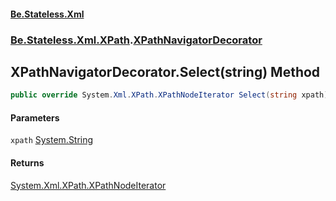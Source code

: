 #### [Be.Stateless.Xml](README.md 'README')
### [Be.Stateless.Xml.XPath](Be.Stateless.Xml.XPath.md 'Be.Stateless.Xml.XPath').[XPathNavigatorDecorator](XPathNavigatorDecorator.md 'Be.Stateless.Xml.XPath.XPathNavigatorDecorator')

## XPathNavigatorDecorator.Select(string) Method

```csharp
public override System.Xml.XPath.XPathNodeIterator Select(string xpath);
```
#### Parameters

<a name='Be.Stateless.Xml.XPath.XPathNavigatorDecorator.Select(string).xpath'></a>

`xpath` [System.String](https://docs.microsoft.com/en-us/dotnet/api/System.String 'System.String')

#### Returns
[System.Xml.XPath.XPathNodeIterator](https://docs.microsoft.com/en-us/dotnet/api/System.Xml.XPath.XPathNodeIterator 'System.Xml.XPath.XPathNodeIterator')